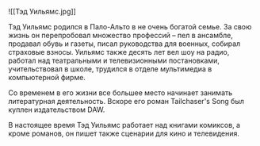 ![[Тэд Уильямс.jpg]]

Тэд Уильямс родился в Пало-Альто в не очень богатой семье. За свою жизнь он перепробовал множество профессий – пел в ансамбле, продавал обувь и газеты, писал руководства для военных, собирал страховые взносы. Уильямс также десять лет вел шоу на радио, работал над театральными и телевизионными постановками, учительствовал в школе, трудился в отделе мультимедиа в компьютерной фирме.

Со временем в его жизни все большее место начинает занимать литературная деятельность. Вскоре его роман Tailchaser's Song был куплен издательством DAW.

В настоящее время Тэд Уильямс работает над книгами комиксов, а кроме романов, он пишет также сценарии для кино и телевидения.